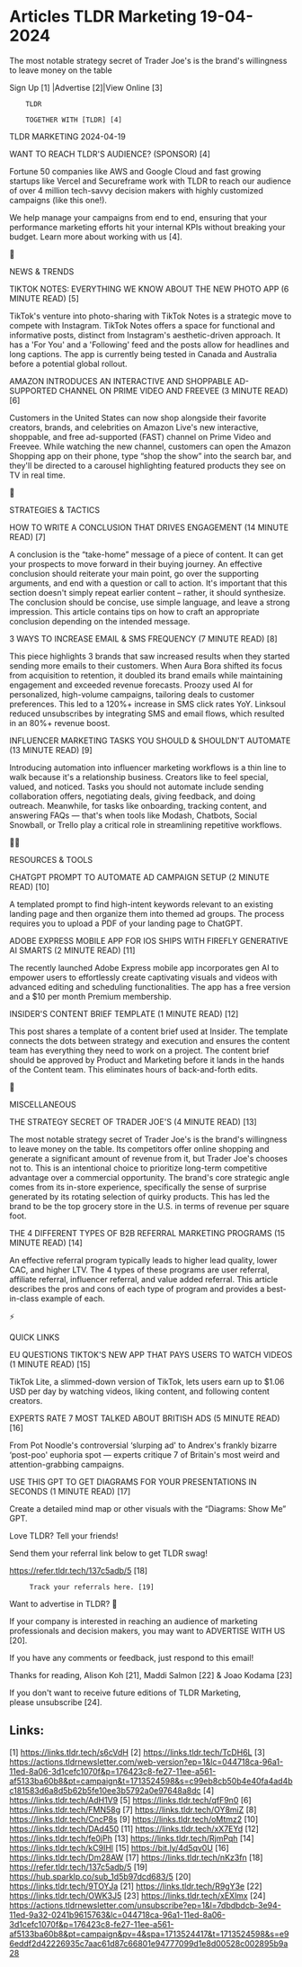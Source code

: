 # Articles TLDR Marketing 19-04-2024

The most notable strategy secret of Trader Joe's is the brand's
willingness to leave money on the table  

 Sign Up [1] |Advertise [2]|View Online [3] 

		TLDR 

		TOGETHER WITH [TLDR] [4]

TLDR MARKETING 2024-04-19

 WANT TO REACH TLDR'S AUDIENCE? (SPONSOR) [4] 

 Fortune 50 companies like AWS and Google Cloud and fast growing
startups like Vercel and Secureframe work with TLDR to reach our
audience of over 4 million tech-savvy decision makers with highly
customized campaigns (like this one!).

We help manage your campaigns from end to end, ensuring that your
performance marketing efforts hit your internal KPIs without
breaking your budget. Learn more about working with us [4].

📱 

NEWS & TRENDS

 TIKTOK NOTES: EVERYTHING WE KNOW ABOUT THE NEW PHOTO APP (6 MINUTE
READ) [5] 

 TikTok's venture into photo-sharing with TikTok Notes is a strategic
move to compete with Instagram. TikTok Notes offers a space for
functional and informative posts, distinct from Instagram's
aesthetic-driven approach. It has a 'For You' and a 'Following' feed
and the posts allow for headlines and long captions. The app is
currently being tested in Canada and Australia before a potential
global rollout. 

 AMAZON INTRODUCES AN INTERACTIVE AND SHOPPABLE AD-SUPPORTED CHANNEL
ON PRIME VIDEO AND FREEVEE (3 MINUTE READ) [6] 

 Customers in the United States can now shop alongside their favorite
creators, brands, and celebrities on Amazon Live's new interactive,
shoppable, and free ad-supported (FAST) channel on Prime Video and
Freevee. While watching the new channel, customers can open the Amazon
Shopping app on their phone, type “shop the show” into the search
bar, and they'll be directed to a carousel highlighting featured
products they see on TV in real time. 

🚀 

STRATEGIES & TACTICS

 HOW TO WRITE A CONCLUSION THAT DRIVES ENGAGEMENT (14 MINUTE READ) [7]


 A conclusion is the “take-home” message of a piece of content. It
can get your prospects to move forward in their buying journey. An
effective conclusion should reiterate your main point, go over the
supporting arguments, and end with a question or call to action. It's
important that this section doesn't simply repeat earlier content –
rather, it should synthesize. The conclusion should be concise, use
simple language, and leave a strong impression. This article contains
tips on how to craft an appropriate conclusion depending on the
intended message. 

 3 WAYS TO INCREASE EMAIL & SMS FREQUENCY (7 MINUTE READ) [8] 

 This piece highlights 3 brands that saw increased results when they
started sending more emails to their customers. When Aura Bora shifted
its focus from acquisition to retention, it doubled its brand emails
while maintaining engagement and exceeded revenue forecasts. Proozy
used AI for personalized, high-volume campaigns, tailoring deals to
customer preferences. This led to a 120%+ increase in SMS click rates
YoY. Linksoul reduced unsubscribes by integrating SMS and email flows,
which resulted in an 80%+ revenue boost. 

 INFLUENCER MARKETING TASKS YOU SHOULD & SHOULDN'T AUTOMATE (13 MINUTE
READ) [9] 

 Introducing automation into influencer marketing workflows is a thin
line to walk because it's a relationship business. Creators like to
feel special, valued, and noticed. Tasks you should not automate
include sending collaboration offers, negotiating deals, giving
feedback, and doing outreach. Meanwhile, for tasks like onboarding,
tracking content, and answering FAQs — that's when tools like
Modash, Chatbots, Social Snowball, or Trello play a critical role in
streamlining repetitive workflows. 

🧑‍💻 

RESOURCES & TOOLS

 CHATGPT PROMPT TO AUTOMATE AD CAMPAIGN SETUP (2 MINUTE READ) [10] 

 A templated prompt to find high-intent keywords relevant to an
existing landing page and then organize them into themed ad groups.
The process requires you to upload a PDF of your landing page to
ChatGPT. 

 ADOBE EXPRESS MOBILE APP FOR IOS SHIPS WITH FIREFLY GENERATIVE AI
SMARTS (2 MINUTE READ) [11] 

 The recently launched Adobe Express mobile app incorporates gen AI to
empower users to effortlessly create captivating visuals and videos
with advanced editing and scheduling functionalities. The app has a
free version and a $10 per month Premium membership. 

 INSIDER'S CONTENT BRIEF TEMPLATE (1 MINUTE READ) [12] 

 This post shares a template of a content brief used at Insider. The
template connects the dots between strategy and execution and ensures
the content team has everything they need to work on a project. The
content brief should be approved by Product and Marketing before it
lands in the hands of the Content team. This eliminates hours of
back-and-forth edits. 

🎁 

MISCELLANEOUS

 THE STRATEGY SECRET OF TRADER JOE'S (4 MINUTE READ) [13] 

 The most notable strategy secret of Trader Joe's is the brand's
willingness to leave money on the table. Its competitors offer online
shopping and generate a significant amount of revenue from it, but
Trader Joe's chooses not to. This is an intentional choice to
prioritize long-term competitive advantage over a commercial
opportunity. The brand's core strategic angle comes from its in-store
experience, specifically the sense of surprise generated by its
rotating selection of quirky products. This has led the brand to be
the top grocery store in the U.S. in terms of revenue per square foot.


 THE 4 DIFFERENT TYPES OF B2B REFERRAL MARKETING PROGRAMS (15 MINUTE
READ) [14] 

 An effective referral program typically leads to higher lead quality,
lower CAC, and higher LTV. The 4 types of these programs are user
referral, affiliate referral, influencer referral, and value added
referral. This article describes the pros and cons of each type of
program and provides a best-in-class example of each. 

⚡ 

QUICK LINKS

 EU QUESTIONS TIKTOK'S NEW APP THAT PAYS USERS TO WATCH VIDEOS (1
MINUTE READ) [15] 

 TikTok Lite, a slimmed-down version of TikTok, lets users earn up to
$1.06 USD per day by watching videos, liking content, and following
content creators. 

 EXPERTS RATE 7 MOST TALKED ABOUT BRITISH ADS (5 MINUTE READ) [16] 

 From Pot Noodle's controversial ‘slurping ad' to Andrex's frankly
bizarre ‘post-poo' euphoria spot — experts critique 7 of Britain's
most weird and attention-grabbing campaigns. 

 USE THIS GPT TO GET DIAGRAMS FOR YOUR PRESENTATIONS IN SECONDS (1
MINUTE READ) [17] 

 Create a detailed mind map or other visuals with the “Diagrams:
Show Me” GPT. 

Love TLDR? Tell your friends!

 Send them your referral link below to get TLDR swag! 

 https://refer.tldr.tech/137c5adb/5 [18] 

		 Track your referrals here. [19] 

Want to advertise in TLDR? 📰

 If your company is interested in reaching an audience of marketing
professionals and decision makers, you may want to ADVERTISE WITH US
[20]. 

 If you have any comments or feedback, just respond to this email! 

Thanks for reading, 
Alison Koh [21], Maddi Salmon [22] & Joao Kodama [23] 

If you don't want to receive future editions of TLDR Marketing,
please unsubscribe [24]. 

 

Links:
------
[1] https://links.tldr.tech/s6cVdH
[2] https://links.tldr.tech/TcDH6L
[3] https://actions.tldrnewsletter.com/web-version?ep=1&lc=044718ca-96a1-11ed-8a06-3d1cefc1070f&p=176423c8-fe27-11ee-a561-af5133ba60b8&pt=campaign&t=1713524598&s=c99eb8cb50b4e40fa4ad4bc181583d6a8d5b62b5fe10ee3b5792a0e97648a8dc
[4] https://links.tldr.tech/AdH1V9
[5] https://links.tldr.tech/qfF9n0
[6] https://links.tldr.tech/FMN58g
[7] https://links.tldr.tech/OY8miZ
[8] https://links.tldr.tech/CncP8s
[9] https://links.tldr.tech/oMtmz2
[10] https://links.tldr.tech/DAd450
[11] https://links.tldr.tech/xX7EYd
[12] https://links.tldr.tech/fe0jPh
[13] https://links.tldr.tech/RjmPqh
[14] https://links.tldr.tech/kC9IHl
[15] https://bit.ly/4d5qv0U
[16] https://links.tldr.tech/Dm28AW
[17] https://links.tldr.tech/nKz3fn
[18] https://refer.tldr.tech/137c5adb/5
[19] https://hub.sparklp.co/sub_1d5b97dcd683/5
[20] https://links.tldr.tech/9TOYJa
[21] https://links.tldr.tech/R9gY3e
[22] https://links.tldr.tech/OWK3J5
[23] https://links.tldr.tech/xEXlmx
[24] https://actions.tldrnewsletter.com/unsubscribe?ep=1&l=7dbdbdcb-3e94-11ed-9a32-0241b9615763&lc=044718ca-96a1-11ed-8a06-3d1cefc1070f&p=176423c8-fe27-11ee-a561-af5133ba60b8&pt=campaign&pv=4&spa=1713524417&t=1713524598&s=e96eddf2d42226935c7aac61d87c66801e94777099d1e8d00528c002895b9a28